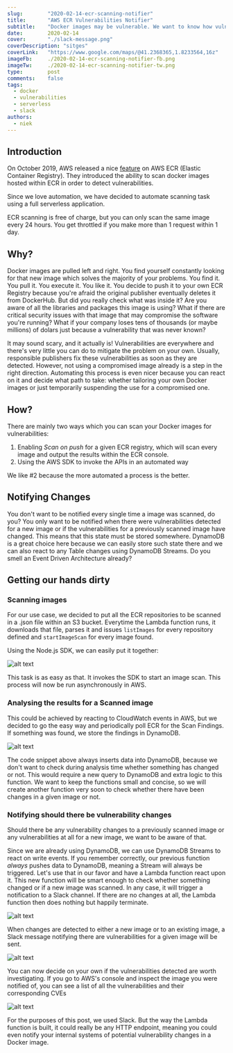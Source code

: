 ```yaml
---
slug:        "2020-02-14-ecr-scanning-notifier"
title:       "AWS ECR Vulnerabilities Notifier"
subtitle:    "Docker images may be vulnerable. We want to know how vulnerable."
date:        2020-02-14
cover:       "./slack-message.png"
coverDescription: "sitges"
coverLink:   "https://www.google.com/maps/@41.2368365,1.8233564,16z"
imageFb:     ./2020-02-14-ecr-scanning-notifier-fb.png
imageTw:     ./2020-02-14-ecr-scanning-notifier-tw.png
type:        post
comments:    false
tags: 
  - docker 
  - vulnerabilities 
  - serverless 
  - slack 
authors:
  - niek
---
```


## Introduction

On October 2019, AWS released a nice [feature](https://aws.amazon.com/about-aws/whats-new/2019/10/announcing-image-scanning-for-amazon-ecr/) on AWS ECR (Elastic Container Registry). They introduced the ability to scan docker images hosted within ECR in order to detect vulnerabilities.

Since we love automation, we have decided to automate scanning task using a full serverless application.

ECR scanning is free of charge, but you can only scan the same image every 24 hours. You get throttled if you make more than 1 request within 1 day.

## Why?

Docker images are pulled left and right. You find yourself constantly looking for that new image which solves the majority of your problems. You find it. You pull it. You execute it. You like it. You decide to push it to your own ECR Registry because you're afraid the original publisher eventually deletes it from DockerHub. But did you really check what was inside it? Are you aware of all the libraries and packages this image is using? What if there are critical security issues with that image that may compromise the software you're running? What if your company loses tens of thousands (or maybe millions) of dolars just because a vulnerability that was never known?

It may sound scary, and it actually is! Vulnerabilities are everywhere and there's very little you can do to mitigate the problem on your own. Usually, responsible publishers fix these vulnerabilities as soon as they are detected. However, not using a compromised image already is a step in the right direction. Automating this process is even nicer because you can react on it and decide what path to take: whether tailoring your own Docker images or just temporarily suspending the use for a compromised one.

## How?

There are mainly two ways which you can scan your Docker images for vulnerabilities:

1. Enabling _Scan on push_ for a given ECR registry, which will scan every image and output the results within the ECR console.
2. Using the AWS SDK to invoke the APIs in an automated way

We like #2 because the more automated a process is the better.

## Notifying Changes

You don't want to be notified every single time a image was scanned, do you? You only want to be notified when there were vulnerabilities detected for a new image or if the vulnerabilities for a previously scanned image have changed. This means that this state must be stored somewhere. DynamoDB is a great choice here because we can easily store such state there and we can also react to any Table changes using DynamoDB Streams. Do you smell an Event Driven Architecture already?

## Getting our hands dirty


### Scanning images

For our use case, we decided to put all the ECR repositories to be scanned in a .json file within an S3 bucket. Everytime the Lambda function runs, it downloads that file, parses it and issues `listImages` for every repository defined and `startImageScan` for every image found.

Using the Node.js SDK, we can easily put it together:

![alt text](scan-images-snippet.png "Scan Images snippet")

This task is as easy as that. It invokes the SDK to start an image scan. This process will now be run asynchronously in AWS.

### Analysing the results for a Scanned image

This could be achieved by reacting to CloudWatch events in AWS, but we decided to go the easy way and periodically poll ECR for the Scan Findings. If something was found, we store the findings in DynamoDB.

![alt text](scan-findings-analyser.png "Scan Findings Analyser")

The code snippet above always inserts data into DynamoDB, because we don't want to check during analysis time whether something has changed or not. This would require a new query to DynamoDB and extra logic to this function. We want to keep the functions small and concise, so we will create another function very soon to check whether there have been changes in a given image or not.

### Notifying should there be vulnerability changes

Should there be any vulnerability changes to a previously scanned image or any vulnerabilities at all for a new image, we want to be aware of that.

Since we are already using DynamoDB, we can use DynamoDB Streams to react on write events. If you remember correctly, our previous function _always_ pushes data to DynamoDB, meaning a Stream will always be triggered. Let's use that in our favor and have a Lambda function react upon it. This new function will be smart enough to check whether something changed or if a new image was scanned. In any case, it will trigger a notification to a Slack channel. If there are no changes at all, the Lambda function then does nothing but happily terminate.

![alt text](scan-findings-notifier.png "Scan Findings Notifier")

When changes are detected to either a new image or to an existing image, a Slack message notifying there are vulnerabilities for a given image will be sent. 

![alt text](slack-message.png "Slack Message")

You can now decide on your own if the vulnerabilities detected are worth investigating. If you go to AWS's console and inspect the image you were notified of, you can see a list of all the vulnerabilities and their corresponding CVEs

![alt text](cve.png "Vulnerabilities")

For the purposes of this post, we used Slack. But the way the Lambda function is built, it could really be any HTTP endpoint, meaning you could even notify your internal systems of potential vulnerability changes in a Docker image.
